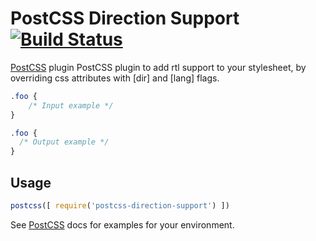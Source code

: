 # PostCSS Direction Support [![Build Status][ci-img]][ci]

[PostCSS] plugin PostCSS plugin to add rtl support to your stylesheet, by overriding css attributes with [dir] and [lang] flags.

[PostCSS]: https://github.com/postcss/postcss
[ci-img]:  https://travis-ci.org/unijad/postcss-direction-support.svg
[ci]:      https://travis-ci.org/unijad/postcss-direction-support

```css
.foo {
    /* Input example */
}
```

```css
.foo {
  /* Output example */
}
```

## Usage

```js
postcss([ require('postcss-direction-support') ])
```

See [PostCSS] docs for examples for your environment.
